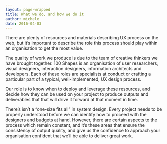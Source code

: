 ```yaml
---
layout: page-wrapped
title: What we do, and how we do it 
author: michele
date: 2016-04-03
---
```


There are plenty of resources and materials describing UX process on the web, but it’s important to describe the role this process should play within an organisation to get the most value.

The quality of work we produce is due to the team of creative thinkers we have brought together. 100 Shapes is an organisation of user researchers, visual designers, interaction designers, information architects and developers. Each of these roles are specialists at conduct or crafting a particular part of a typical, well-implemented, UX design process. 

Our role is to know when to deploy and leverage these resources, and decide how they can be used on your project to produce outputs and deliverables that that will drive it forward at that moment in time.

There’s isn’t a “one-size fits all” in system design. Every project needs to be properly understood before we can identify how to proceed with the designers and budgets at hand. However, there are certain aspects to the process which remain constant, and it’s these areas that ensure the consistency of output quality, and give us the confidence to approach your organisation confident that we’ll be able to deliver great work.
